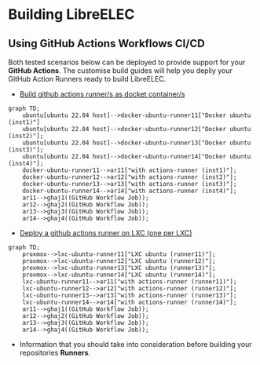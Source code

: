 # Building LibreELEC
## Using GitHub Actions Workflows CI/CD

Both tested scenarios below can be deployed to provide support for your **GitHub Actions**.
The customise build guides will help you depliy your GitHub Action Runners ready to build LibreELEC.

- [Build github actions runner/s as docket container/s](build-docker-gha-runner.md)
```mermaid
graph TD;
    ubuntu[ubuntu 22.04 host]-->docker-ubuntu-runner11["Docker ubuntu (inst1)"]
    ubuntu[ubuntu 22.04 host]-->docker-ubuntu-runner12["Docker ubuntu (inst2)"];
    ubuntu[ubuntu 22.04 host]-->docker-ubuntu-runner13["Docker ubuntu (inst3)"];
    ubuntu[ubuntu 22.04 host]-->docker-ubuntu-runner14["Docker ubuntu (inst4)"];
    docker-ubuntu-runner11-->ar11["with actions-runner (inst1)"];
    docker-ubuntu-runner12-->ar12["with actions-runner (inst2)"];
    docker-ubuntu-runner13-->ar13["with actions-runner (inst3)"];
    docker-ubuntu-runner14-->ar14["with actions-runner (inst4)"];
    ar11-->ghaj1((GitHub Workflow Job));
    ar12-->ghaj2((GitHub Workflow Job));
    ar13-->ghaj3((GitHub Workflow Job));
    ar14-->ghaj4((GitHub Workflow Job));
```
- [Deploy a github actions runner on LXC (one per LXC)](build-lxc-gha-runner.md)
```mermaid
graph TD;
    proxmox-->lxc-ubuntu-runner11["LXC ubuntu (runner11)"];
    proxmox-->lxc-ubuntu-runner12["LXC ubuntu (runner12)"];
    proxmox-->lxc-ubuntu-runner13["LXC ubuntu (runner13)"];
    proxmox-->lxc-ubuntu-runner14["LXC ubuntu (runner14)"];
    lxc-ubuntu-runner11-->ar11["with actions-runner (runner11)"];
    lxc-ubuntu-runner12-->ar12["with actions-runner (runner12)"];
    lxc-ubuntu-runner13-->ar13["with actions-runner (runner13)"];
    lxc-ubuntu-runner14-->ar14["with actions-runner (runner14)"];
    ar11-->ghaj1((GitHub Workflow Job));
    ar12-->ghaj2((GitHub Workflow Job));
    ar13-->ghaj3((GitHub Workflow Job));
    ar14-->ghaj4((GitHub Workflow Job));
```

- Information that you should take into consideration before building your repositories **Runners**.
